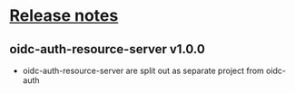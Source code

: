 # [Release notes](https://github.com/entur/oidc-auth-client)

## oidc-auth-resource-server v1.0.0
 * oidc-auth-resource-server are split out as separate project from oidc-auth